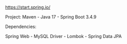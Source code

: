 https://start.spring.io/

Project: Maven - Java 17 - Spring Boot 3.4.9

Dependencies:

Spring Web - MySQL Driver - Lombok - Spring Data JPA
